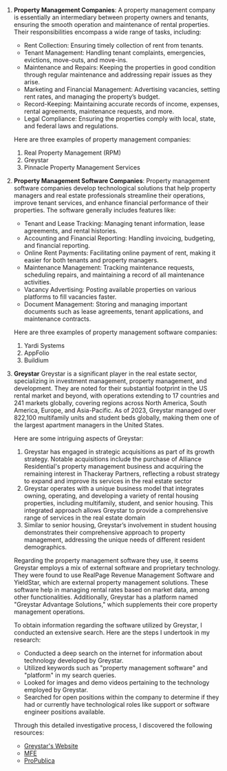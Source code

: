 1. **Property Management Companies**:
   A property management company is essentially an intermediary between property owners and tenants, ensuring the smooth operation and maintenance of rental properties. Their responsibilities encompass a wide range of tasks, including:
     - Rent Collection: Ensuring timely collection of rent from tenants.
     - Tenant Management: Handling tenant complaints, emergencies, evictions, move-outs, and move-ins.
     - Maintenance and Repairs: Keeping the properties in good condition through regular maintenance and addressing repair issues as they arise.
     - Marketing and Financial Management: Advertising vacancies, setting rent rates, and managing the property’s budget.
     - Record-Keeping: Maintaining accurate records of income, expenses, rental agreements, maintenance requests, and more.
     - Legal Compliance: Ensuring the properties comply with local, state, and federal laws and regulations.
   
   Here are three examples of property management companies:
     1. Real Property Management (RPM)
     2. Greystar
     3. Pinnacle Property Management Services

2. **Property Management Software Companies**:
   Property management software companies develop technological solutions that help property managers and real estate professionals streamline their operations, improve tenant services, and enhance financial performance of their properties. The software generally includes features like:
     - Tenant and Lease Tracking: Managing tenant information, lease agreements, and rental histories.
     - Accounting and Financial Reporting: Handling invoicing, budgeting, and financial reporting.
     - Online Rent Payments: Facilitating online payment of rent, making it easier for both tenants and property managers.
     - Maintenance Management: Tracking maintenance requests, scheduling repairs, and maintaining a record of all maintenance activities.
     - Vacancy Advertising: Posting available properties on various platforms to fill vacancies faster.
     - Document Management: Storing and managing important documents such as lease agreements, tenant applications, and maintenance contracts.

   Here are three examples of property management software companies:
     1. Yardi Systems
     2. AppFolio
     3. Buildium

3. **Greystar**
    Greystar is a significant player in the real estate sector, specializing in investment management, property management, and development. They are noted for their substantial footprint in the US rental market and beyond, with operations extending to 17 countries and 241 markets globally, covering regions across North America, South America, Europe, and Asia-Pacific. As of 2023, Greystar managed over 822,100 multifamily units and student beds globally, making them one of the largest apartment managers in the United States. 

    Here are some intriguing aspects of Greystar:
    1. Greystar has engaged in strategic acquisitions as part of its growth strategy. Notable acquisitions include the purchase of Alliance Residential's property management business and acquiring the remaining interest in Thackeray Partners, reflecting a robust strategy to expand and improve its services in the real estate sector
    2. Greystar operates with a unique business model that integrates owning, operating, and developing a variety of rental housing properties, including multifamily, student, and senior housing. This integrated approach allows Greystar to provide a comprehensive range of services in the real estate domain
    3. Similar to senior housing, Greystar’s involvement in student housing demonstrates their comprehensive approach to property management, addressing the unique needs of different resident demographics.
    
    Regarding the property management software they use, it seems Greystar employs a mix of external software and proprietary technology. They were found to use RealPage Revenue Management Software and YieldStar, which are external property management solutions. These software help in managing rental rates based on market data, among other functionalities. Additionally, Greystar has a platform named "Greystar Advantage Solutions," which supplements their core property management operations.

    

    To obtain information regarding the software utilized by Greystar, I conducted an extensive search. Here are the steps I undertook in my research:

    - Conducted a deep search on the internet for information about technology developed by Greystar.
    - Utilized keywords such as "property management software" and "platform" in my search queries.
    - Looked for images and demo videos pertaining to the technology employed by Greystar.
    - Searched for open positions within the company to determine if they had or currently have technological roles like support or software engineer positions available.

    Through this detailed investigative process, I discovered the following resources:
    - [Greystar's Website](https://www.greystar.com/business-services/property-management/the-greystar-advantage#:~:text=The%20Greystar%20Advantage%20Solutions%20platform%2C,Due)
    - [MFE](https://www.multifamilyexecutive.com/design-development/mfe-awards/best-use-of-technology-grand-greystar-proprietary-property-transitions_o)
    - [ProPublica](https://www.propublica.org/article/yieldstar-rent-increase-realpage-rent#:~:text=The%20nation%E2%80%99s%20largest%20property%20management,a%20significant%20premium%20above)
    
    

    